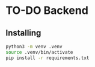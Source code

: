 # TO-DO Backend

## Installing

```bash
python3 -m venv .venv
source .venv/bin/activate
pip install -r requirements.txt
```
